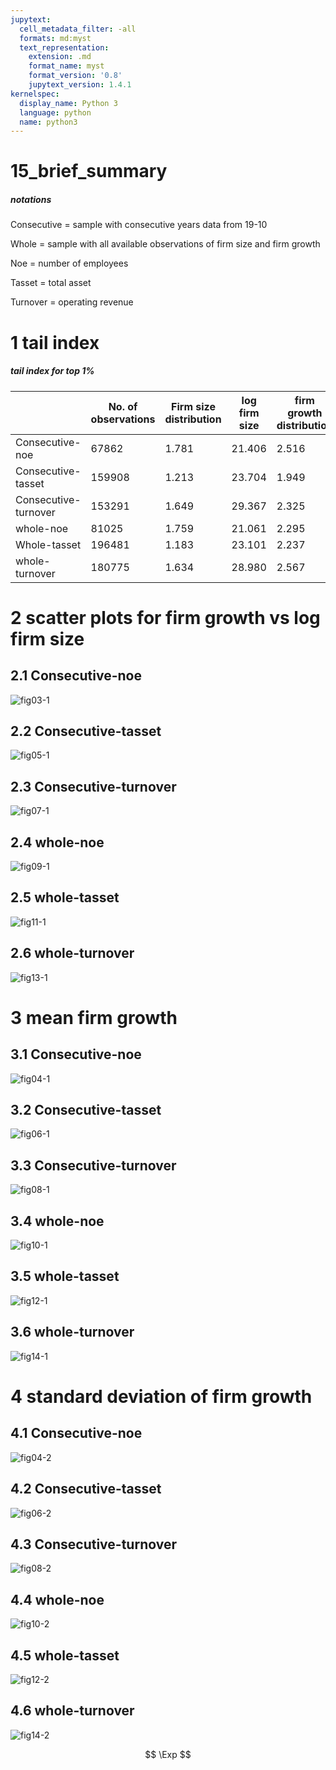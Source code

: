 ```yaml
---
jupytext:
  cell_metadata_filter: -all
  formats: md:myst
  text_representation:
    extension: .md
    format_name: myst
    format_version: '0.8'
    jupytext_version: 1.4.1
kernelspec:
  display_name: Python 3
  language: python
  name: python3
---
```


# 15_brief_summary

##### notations

Consecutive = sample with consecutive years data from 19-10

Whole = sample with all available observations of firm size and firm growth

Noe = number of employees

Tasset = total asset

Turnover = operating revenue

# 1 tail index

#####                                                    tail index for top 1%

|                      | No. of observations | Firm size distribution | log firm size | firm growth distribution |
| -------------------- | ------------------- | ---------------------- | ------------- | ------------------------ |
| Consecutive-noe      | 67862               | 1.781                  | 21.406        | 2.516                    |
| Consecutive-tasset   | 159908              | 1.213                  | 23.704        | 1.949                    |
| Consecutive-turnover | 153291              | 1.649                  | 29.367        | 2.325                    |
| whole-noe            | 81025               | 1.759                  | 21.061        | 2.295                    |
| Whole-tasset         | 196481              | 1.183                  | 23.101        | 2.237                    |
| whole-turnover       | 180775              | 1.634                  | 28.980        | 2.567                    |

# 2 scatter plots for firm growth vs log firm size

## 2.1 Consecutive-noe

![fig03-1](/Users/shuhu/Desktop/1_papers_w:john/04_firm_size/figures/fig03-1.png)

## 2.2 Consecutive-tasset

![fig05-1](/Users/shuhu/Desktop/1_papers_w:john/04_firm_size/figures/fig05-1.png)

## 2.3 Consecutive-turnover

![fig07-1](/Users/shuhu/Desktop/1_papers_w:john/04_firm_size/figures/fig07-1.png)

## 2.4 whole-noe

![fig09-1](/Users/shuhu/Desktop/1_papers_w:john/04_firm_size/figures/fig09-1.png)

## 2.5 whole-tasset 

![fig11-1](/Users/shuhu/Desktop/1_papers_w:john/04_firm_size/figures/fig11-1.png)

## 2.6 whole-turnover

![fig13-1](/Users/shuhu/Desktop/1_papers_w:john/04_firm_size/figures/fig13-1.png)

# 3 mean firm growth

## 3.1 Consecutive-noe

![fig04-1](/Users/shuhu/Desktop/1_papers_w:john/04_firm_size/figures/fig04-1.png)

## 3.2 Consecutive-tasset

![fig06-1](/Users/shuhu/Desktop/1_papers_w:john/04_firm_size/figures/fig06-1.png)

## 3.3 Consecutive-turnover

![fig08-1](/Users/shuhu/Desktop/1_papers_w:john/04_firm_size/figures/fig08-1.png)

## 3.4 whole-noe

![fig10-1](/Users/shuhu/Desktop/1_papers_w:john/04_firm_size/figures/fig10-1.png)

## 3.5 whole-tasset 

![fig12-1](/Users/shuhu/Desktop/1_papers_w:john/04_firm_size/figures/fig12-1.png)

## 3.6 whole-turnover

![fig14-1](/Users/shuhu/Desktop/1_papers_w:john/04_firm_size/figures/fig14-1.png)

# 4 standard deviation of firm growth

## 4.1 Consecutive-noe

![fig04-2](/Users/shuhu/Desktop/1_papers_w:john/04_firm_size/figures/fig04-2.png)

## 4.2 Consecutive-tasset

![fig06-2](/Users/shuhu/Desktop/1_papers_w:john/04_firm_size/figures/fig06-2.png)

## 4.3 Consecutive-turnover

![fig08-2](/Users/shuhu/Desktop/1_papers_w:john/04_firm_size/figures/fig08-2.png)

## 4.4 whole-noe

![fig10-2](/Users/shuhu/Desktop/1_papers_w:john/04_firm_size/figures/fig10-2.png)

## 4.5 whole-tasset 

![fig12-2](/Users/shuhu/Desktop/1_papers_w:john/04_firm_size/figures/fig12-2.png)

## 4.6 whole-turnover

![fig14-2](/Users/shuhu/Desktop/1_papers_w:john/04_firm_size/figures/fig14-2.png)




$$
\Exp
$$
